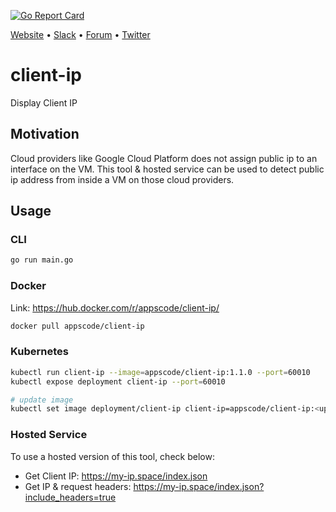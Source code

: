 [![Go Report Card](https://goreportcard.com/badge/github.com/appscode/client-ip)](https://goreportcard.com/report/github.com/appscode/client-ip)

[Website](https://appscode.com) • [Slack](https://slack.appscode.com) • [Forum](https://discuss.appscode.com) • [Twitter](https://twitter.com/AppsCodeHQ)

# client-ip
Display Client IP

## Motivation
Cloud providers like Google Cloud Platform does not assign public ip to an interface on the VM. This tool & hosted service can be used to detect public ip address from inside a VM on those cloud providers. 

## Usage
### CLI
```bash
go run main.go
```
### Docker
Link: https://hub.docker.com/r/appscode/client-ip/
```bash
docker pull appscode/client-ip
```
### Kubernetes
```bash
kubectl run client-ip --image=appscode/client-ip:1.1.0 --port=60010
kubectl expose deployment client-ip --port=60010

# update image
kubectl set image deployment/client-ip client-ip=appscode/client-ip:<updated-tag>
```
### Hosted Service
To use a hosted version of this tool, check below:
* Get Client IP: https://my-ip.space/index.json
* Get IP & request headers: https://my-ip.space/index.json?include_headers=true
